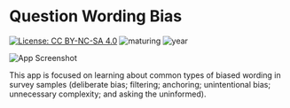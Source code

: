 # Question Wording Bias

[![License: CC BY-NC-SA 4.0](https://img.shields.io/badge/License-CC%20BY--NC--SA%204.0-lightgrey.svg)](https://creativecommons.org/licenses/by-nc-sa/4.0/) ![maturing](https://img.shields.io/badge/lifecycle-maturing-blue) ![year](https://img.shields.io/badge/year-2017-lightgrey)

![App Screenshot](https://sites.psu.edu/shinyapps/files/2018/11/0a8de49086cc92ee4ce94be9e7f2a02658897b7c-sb-2jdy2ae.jpg)

This app is focused on learning about common types of biased wording in survey samples (deliberate bias; filtering; anchoring; unintentional bias; unnecessary complexity; and asking the uninformed).
